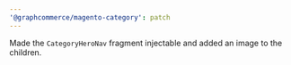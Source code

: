 ```yaml
---
'@graphcommerce/magento-category': patch
---
```


Made the `CategoryHeroNav` fragment injectable and added an image to the children.
